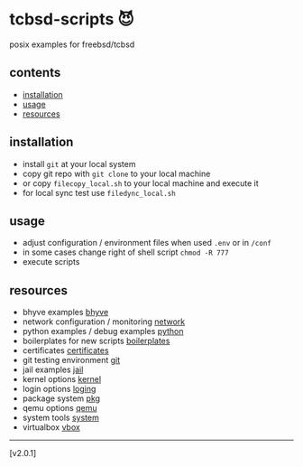 <!-- omit in toc -->
# tcbsd-scripts 😈

posix examples for freebsd/tcbsd

<!-- omit in toc -->
## contents

- [installation](#installation)
- [usage](#usage)
- [resources](#resources)

## installation

- install `git` at your local system
- copy git repo with `git clone` to your local machine
- or copy `filecopy_local.sh` to your local machine and execute it
- for local sync test use `filedync_local.sh`

## usage

- adjust configuration / environment files when used `.env` or in `/conf`
- in some cases change right of shell script `chmod -R 777`
- execute scripts

## resources

- bhyve examples [bhyve](bhyve/)
- network configuration / monitoring [network](net/)
- python examples / debug examples [python](python/)
- boilerplates for new scripts [boilerplates](boilerplates/)
- certificates [certificates](cert/)
- git testing environment [git](git/)
- jail examples [jail](jail/)
- kernel options [kernel](kernel/)
- login options [loging](login/)
- package system [pkg](pkg/)
- qemu options [qemu](qemu/)
- system tools [system](system/)
- virtualbox [vbox](vbox/)

 ---

 [v2.0.1]
